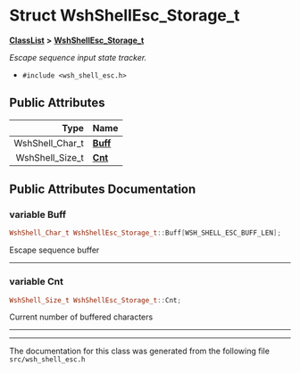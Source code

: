 

# Struct WshShellEsc\_Storage\_t



[**ClassList**](annotated.md) **>** [**WshShellEsc\_Storage\_t**](structWshShellEsc__Storage__t.md)



_Escape sequence input state tracker._ 

* `#include <wsh_shell_esc.h>`





















## Public Attributes

| Type | Name |
| ---: | :--- |
|  WshShell\_Char\_t | [**Buff**](#variable-buff)  <br> |
|  WshShell\_Size\_t | [**Cnt**](#variable-cnt)  <br> |












































## Public Attributes Documentation




### variable Buff 

```C++
WshShell_Char_t WshShellEsc_Storage_t::Buff[WSH_SHELL_ESC_BUFF_LEN];
```



Escape sequence buffer 


        

<hr>



### variable Cnt 

```C++
WshShell_Size_t WshShellEsc_Storage_t::Cnt;
```



Current number of buffered characters 


        

<hr>

------------------------------
The documentation for this class was generated from the following file `src/wsh_shell_esc.h`

